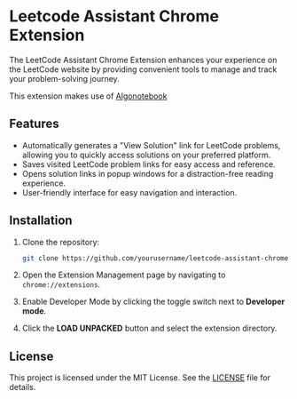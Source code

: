# Leetcode Assistant Chrome Extension

The LeetCode Assistant Chrome Extension enhances your experience on the LeetCode website by providing convenient tools to manage and track your problem-solving journey.

This extension makes use of [Algonotebook](https://github.com/buikhacnam/algo-notebook)

## Features

- Automatically generates a "View Solution" link for LeetCode problems, allowing you to quickly access solutions on your preferred platform.
- Saves visited LeetCode problem links for easy access and reference.
- Opens solution links in popup windows for a distraction-free reading experience.
- User-friendly interface for easy navigation and interaction.

## Installation

1. Clone the repository:

   ```bash
   git clone https://github.com/yourusername/leetcode-assistant-chrome-extension.git
    ```
2. Open the Extension Management page by navigating to `chrome://extensions`.
3. Enable Developer Mode by clicking the toggle switch next to **Developer mode**.
4. Click the **LOAD UNPACKED** button and select the extension directory.
    
## License

This project is licensed under the MIT License. See the [LICENSE](LICENSE) file for details.

